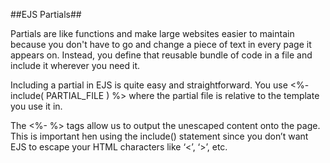 ##EJS Partials##

Partials are like functions and make large websites easier to maintain because you don't have to go and change a piece of text in every page it appears on. Instead, you define that reusable bundle of code in a file and include it wherever you need it.

Including a partial in EJS is quite easy and straightforward. You use <%- include( PARTIAL_FILE ) %> where the partial file is relative to the template you use it in.

The <%- %> tags allow us to output the unescaped content onto the page. This is important hen using the include() statement since you don’t want EJS to escape your HTML characters like ‘<’, ‘>’, etc.

